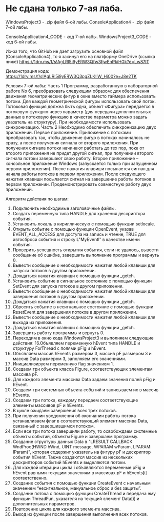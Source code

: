 # Не сдана только 7-ая лаба.

WindowsProject3 - .zip файл 6-ой лабы.
ConsoleApplication4 - .zip файл 7-ой лабы.

ConsoleAppllication4_CODE - код 7-ой лабы.
WindowsProject3_CODE - код 6-ой лабы.

Из-за того, что GitHub не дает загрузить основной файл (ConsoleApplication4), то я закинул его на платформу OneDrive (ссылка ниже)
https://1drv.ms/f/s!AgLRl5i9yERW3Qfw3fjwEnPkiHGk?e=Lw87lT

Демонстрация кода:
https://1drv.ms/f/s!AgLRl5i9yERW3Q3pgZLKIlW_Hi00?e=J8e2TK

Условия 7-ой лабы:
Часть 1
Программу, разработанную в лабораторной работе No 6, преобразовать
следующим образом: для обеспечения движения геометрических фигур в окне
вместо таймера использовать потоки. Для каждой геометрической фигуры
использовать свой поток. Потоковая функция должна быть одна, объект
«Фигура» передается в потоковую функцию через параметр (для передачи
дополнительных данных в потоковую функцию в качестве параметра можно
задать указатель на структуру). При необходимости использовать
синхронизацию.
Часть 2
Необходимо обеспечить синхронизацию двух приложений.
Первое приложение. Приложение с потоками преобразовать так, чтобы
движение фигур в потоках начиналось не сразу, а после получения сигнала от
второго приложения. При получения сигнала потоки начинают работать до тех
пор, пока от второго приложения не придет другой сигнал, при получении
второго сигнала потоки завершают свою работу.
Второе приложение – консольное приложение Windows (запускается
только при запущенном первом приложении). После нажатия клавиши
посылается сигнал для начала работы потоков в первом приложении. После
следующего нажатия клавиши посылается сигнал на завершение работы потоков
в первом приложении.
Продемонстрировать совместную работу двух приложений.

Алгоритм действия по шагам:
1. Подключить необходимые заголовочные файлы.
2. Создать переменную типа HANDLE для хранения дескриптора события.
3. Установить локаль в кириллическую с помощью функции setlocale.
4. Открыть событие с помощью функции OpenEvent, указав EVENT_ALL_ACCESS для доступа на запись и чтение, TRUE для автосброса события и строку L"MyEventl" в качестве имени события.
5. Проверить успешность открытия события, если не удалось, вывести сообщение об ошибке, завершить выполнение программы и вернуть 0.
6. Вывести сообщение о необходимости нажатия любой клавиши для запуска потоков в другом приложении.
7. Дождаться нажатия клавиши с помощью функции _getch.
8. Установить событие в сигнальное состояние с помощью функции SetEvent для запуска потоков в другом приложении.
9. Вывести сообщение о необходимости нажатия любой клавиши для завершения потоков в другом приложении.
10. Дождаться нажатия клавиши с помощью функции _getch.
11. Сбросить событие в несигнальное состояние с помощью функции ResetEvent для завершения потоков в другом приложении.
12. Вывести сообщение о необходимости нажатия любой клавиши для выхода из приложения.
13. Дождаться нажатия клавиши с помощью функции _getch.
14. Завершить работу программы и вернуть 0.
15. Переходим в окно кода WindowsProject3 и выполняем следующие действия:
16.Объявляем переменную hEvent типа HANDLE и структуру ForThread с полями pFig и hEvent.
17. Объявляем массив hEvents размером 3, массив pF размером 3 и массив Data размером 3, заполняем его значениями.
18. Инициализируем переменную flag значением 1.
19. Создаем три объекта класса Figure, соответствующих элементам массива pF.
20. Для каждого элемента массива Data задаем значения полей pFig и hEvent.
21. Создаем три системных объекта событий и записываем их в массив hEvents.
22. Создаем три потока, каждому передаем соответствующие элементы массивов pF и hEvents.
23. В цикле ожидаем завершения всех трех потоков.
24. При получении уведомления об окончании работы потока устанавливаем флаг в соответствующий элемент массива Data, связанный с завершившимся потоком.
25. Если все три потока завершили работу, то освобождаем системные объекты событий, объекты Figure и завершаем программу.
26. Создание структуры данных Data в "LRESULT CALLBACK WndProc(HWND hWnd, UINT message, WPARAM wParam, LPARAM lParam)", которая содержит указатель на фигуру pF и дескриптор события hEvent. Также создаются массив из нескольких дескрипторов событий hEvents и выделяются потоки. 
27. Для каждой итерации цикла i объявляются переменные pFig и hEvent равными текущим значениям в массивах pF и hEvents[i] соответственно. 
28. Создание события с помощью функции CreateEvent с начальным значением “несигнальное, мануальное сброс и без защиты”. 
29. Создание потока с помощью функции CreateThread и передача ему функции ThreadFun, указателя на текущий элемент Data[i] и дополнительных параметров.
30. Повторение цикла для каждого элемента массива. 
31. Выход из функции после завершения выполнения всех потоков.

